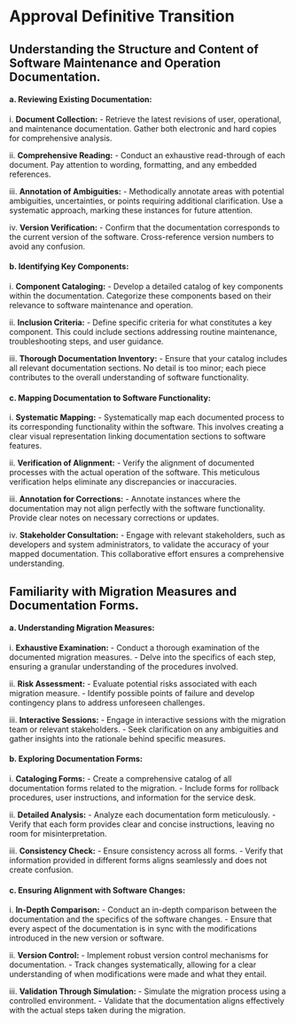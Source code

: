 # Approval Definitive Transition

##  Understanding the Structure and Content of Software Maintenance and Operation Documentation.

#### a. Reviewing Existing Documentation:

   i. **Document Collection:**
      - Retrieve the latest revisions of user, operational, and maintenance documentation. Gather both electronic and hard copies for comprehensive analysis.

   ii. **Comprehensive Reading:**
      - Conduct an exhaustive read-through of each document. Pay attention to wording, formatting, and any embedded references.

   iii. **Annotation of Ambiguities:**
      - Methodically annotate areas with potential ambiguities, uncertainties, or points requiring additional clarification. Use a systematic approach, marking these instances for future attention.

   iv. **Version Verification:**
      - Confirm that the documentation corresponds to the current version of the software. Cross-reference version numbers to avoid any confusion.

#### b. Identifying Key Components:

   i. **Component Cataloging:**
      - Develop a detailed catalog of key components within the documentation. Categorize these components based on their relevance to software maintenance and operation.

   ii. **Inclusion Criteria:**
      - Define specific criteria for what constitutes a key component. This could include sections addressing routine maintenance, troubleshooting steps, and user guidance.

   iii. **Thorough Documentation Inventory:**
      - Ensure that your catalog includes all relevant documentation sections. No detail is too minor; each piece contributes to the overall understanding of software functionality.

#### c. Mapping Documentation to Software Functionality:

   i. **Systematic Mapping:**
      - Systematically map each documented process to its corresponding functionality within the software. This involves creating a clear visual representation linking documentation sections to software features.

   ii. **Verification of Alignment:**
      - Verify the alignment of documented processes with the actual operation of the software. This meticulous verification helps eliminate any discrepancies or inaccuracies.

   iii. **Annotation for Corrections:**
      - Annotate instances where the documentation may not align perfectly with the software functionality. Provide clear notes on necessary corrections or updates.

   iv. **Stakeholder Consultation:**
      - Engage with relevant stakeholders, such as developers and system administrators, to validate the accuracy of your mapped documentation. This collaborative effort ensures a comprehensive understanding.

## Familiarity with Migration Measures and Documentation Forms.

#### a. Understanding Migration Measures:

   i. **Exhaustive Examination:**
      - Conduct a thorough examination of the documented migration measures.
      - Delve into the specifics of each step, ensuring a granular understanding of the procedures involved.

   ii. **Risk Assessment:**
      - Evaluate potential risks associated with each migration measure.
      - Identify possible points of failure and develop contingency plans to address unforeseen challenges.

   iii. **Interactive Sessions:**
      - Engage in interactive sessions with the migration team or relevant stakeholders.
      - Seek clarification on any ambiguities and gather insights into the rationale behind specific measures.

#### b. Exploring Documentation Forms:

   i. **Cataloging Forms:**
      - Create a comprehensive catalog of all documentation forms related to the migration.
      - Include forms for rollback procedures, user instructions, and information for the service desk.

   ii. **Detailed Analysis:**
      - Analyze each documentation form meticulously.
      - Verify that each form provides clear and concise instructions, leaving no room for misinterpretation.

   iii. **Consistency Check:**
      - Ensure consistency across all forms.
      - Verify that information provided in different forms aligns seamlessly and does not create confusion.

#### c. Ensuring Alignment with Software Changes:

   i. **In-Depth Comparison:**
      - Conduct an in-depth comparison between the documentation and the specifics of the software changes.
      - Ensure that every aspect of the documentation is in sync with the modifications introduced in the new version or software.

   ii. **Version Control:**
      - Implement robust version control mechanisms for documentation.
      - Track changes systematically, allowing for a clear understanding of when modifications were made and what they entail.

   iii. **Validation Through Simulation:**
      - Simulate the migration process using a controlled environment.
      - Validate that the documentation aligns effectively with the actual steps taken during the migration.

